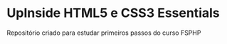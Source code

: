 # UpInside HTML5 e CSS3 Essentials 
 Repositório criado para estudar primeiros passos do curso FSPHP

